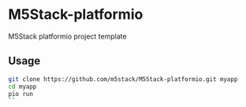 # M5Stack-platformio
M5Stack platformio project template
## Usage
```bash
git clone https://github.com/m5stack/M5Stack-platformio.git myapp
cd myapp
pio run
``